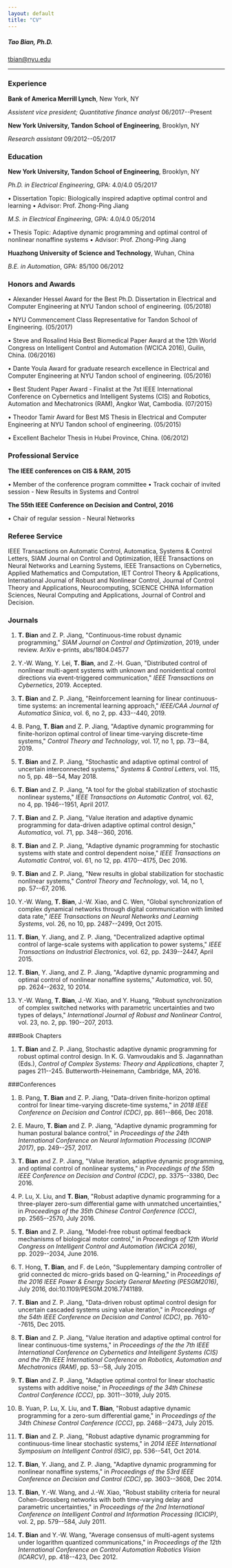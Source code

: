 ```yaml
---
layout: default
title: "CV"
---
```



##### Tao Bian, Ph.D.

tbian@nyu.edu

------


### Experience

**Bank of America Merrill Lynch**, New York, NY

*Assistent vice president; Quantitative finance analyst*
06/2017--Present

**New York University, Tandon School of Engineering**, Brooklyn, NY

*Research assistant* 09/2012--05/2017

### Education


**New York University, Tandon School of Engineering**, Brooklyn, NY

*Ph.D. in Electrical Engineering*, GPA: 4.0/4.0 05/2017

$\bullet$ Dissertation Topic: Biologically inspired adaptive optimal control and learning
$\bullet$ Advisor: Prof. Zhong-Ping Jiang

*M.S. in Electrical Engineering*, GPA: 4.0/4.0 05/2014

$\bullet$ Thesis Topic: Adaptive dynamic programming and optimal control of nonlinear nonaffine systems
$\bullet$ Advisor: Prof. Zhong-Ping Jiang

**Huazhong University of Science and Technology**, Wuhan, China

*B.E. in Automation*, GPA: 85/100 06/2012


### Honors and Awards


$\bullet$ Alexander Hessel Award for the Best Ph.D. Dissertation in Electrical and
Computer Engineering at NYU Tandon school of engineering. (05/2018)

$\bullet$ NYU Commencement Class Representative for Tandon School of Engineering.
(05/2017)

$\bullet$ Steve and Rosalind Hsia Best Biomedical Paper Award at the 12th World
Congress on Intelligent Control and Automation (WCICA 2016), Guilin,
China. (06/2016)

$\bullet$ Dante Youla Award for graduate research excellence in Electrical and
Computer Engineering at NYU Tandon school of engineering. (05/2016)

$\bullet$ Best Student Paper Award - Finalist at the 7st IEEE International
Conference on Cybernetics and Intelligent Systems (CIS) and Robotics,
Automation and Mechatronics (RAM), Angkor Wat, Cambodia. (07/2015)

$\bullet$ Theodor Tamir Award for Best MS Thesis in Electrical and Computer
Engineering at NYU Tandon school of engineering. (05/2015)

$\bullet$ Excellent Bachelor Thesis in Hubei Province, China. (06/2012)

### Professional Service

**The IEEE conferences on CIS & RAM, 2015**

$\bullet$ Member of the conference program committee
$\bullet$ Track cochair of invited session - New Results in Systems and Control

**The 55th IEEE Conference on Decision and Control, 2016**

$\bullet$ Chair of regular session - Neural Networks

### Referee Service

IEEE Transactions on Automatic Control, Automatica, Systems & Control
Letters, SIAM Journal on Control and Optimization, IEEE Transactions on
Neural Networks and Learning Systems, IEEE Transactions on Cybernetics,
Applied Mathematics and Computation, IET Control Theory & Applications,
International Journal of Robust and Nonlinear Control, Journal of
Control Theory and Applications, Neurocomputing, SCIENCE CHINA
Information Sciences, Neural Computing and Applications, Journal of
Control and Decision.

### Journals

1.  **T. Bian** and Z. P. Jiang, "Continuous-time robust dynamic
    programming," *SIAM Journal on Control and Optimization*, 2019,
    under review. ArXiv e-prints, abs/1804.04577
    
2.  Y.-W. Wang, Y. Lei, **T. Bian**, and Z.-H. Guan, "Distributed
    control of nonlinear multi-agent systems with unknown and
    nonidentical control directions via event-triggered communication,\"
    *IEEE Transactions on Cybernetics*, 2019. Accepted.

3.  **T. Bian** and Z. P. Jiang, "Reinforcement learning for linear
    continuous-time systems: an incremental learning approach,\"
    *IEEE/CAA Journal of Automatica Sinica*, vol. 6, no 2,
    pp. 433--440, 2019.

4.  B. Pang, **T. Bian** and Z. P. Jiang, "Adaptive dynamic programming
    for finite-horizon optimal control of linear time-varying
    discrete-time systems,\" *Control Theory and Technology*, vol. 17,
    no 1, pp. 73--84, 2019.

5.  **T. Bian** and Z. P. Jiang, "Stochastic and adaptive optimal
    control of uncertain interconnected systems," *Systems & Control
    Letters*, vol. 115, no 5, pp. 48--54, May 2018.

6.  **T. Bian** and Z. P. Jiang, "A tool for the global stabilization of
    stochastic nonlinear systems," *IEEE Transactions on Automatic
    Control*, vol. 62, no 4, pp. 1946--1951, April 2017.

7.  **T. Bian** and Z. P. Jiang, "Value iteration and adaptive dynamic
    programming for data-driven adaptive optimal control design,"
    *Automatica*, vol. 71, pp. 348--360, 2016.

8.  **T. Bian** and Z. P. Jiang, "Adaptive dynamic programming for
    stochastic systems with state and control dependent noise," *IEEE
    Transactions on Automatic Control*, vol. 61, no 12, pp. 4170--4175,
    Dec 2016.

9.  **T. Bian** and Z. P. Jiang, "New results in global stabilization
    for stochastic nonlinear systems," *Control Theory and Technology*,
    vol. 14, no 1, pp. 57--67, 2016.

10.  Y.-W. Wang, **T. Bian**, J.-W. Xiao, and C. Wen, "Global
    synchronization of complex dynamical networks through digital
    communication with limited data rate," *IEEE Transactions on Neural
    Networks and Learning Systems*, vol. 26, no 10, pp. 2487--2499,
    Oct 2015.

11. **T. Bian**, Y. Jiang, and Z. P. Jiang, "Decentralized adaptive
    optimal control of large-scale systems with application to power
    systems," *IEEE Transactions on Industrial Electronics*, vol. 62,
    pp. 2439--2447, April 2015.

12. **T. Bian**, Y. Jiang, and Z. P. Jiang, "Adaptive dynamic
    programming and optimal control of nonlinear nonaffine systems,"
    *Automatica*, vol. 50, pp. 2624--2632, 10 2014.

13. Y.-W. Wang, **T. Bian**, J.-W. Xiao, and Y. Huang, "Robust
    synchronization of complex switched networks with parametric
    uncertainties and two types of delays," *International Journal of
    Robust and Nonlinear Control*, vol. 23, no. 2, pp. 190--207, 2013.

###Book Chapters

1.  **T. Bian** and Z. P. Jiang, Stochastic adaptive dynamic programming
    for robust optimal control design. In K. G. Vamvoudakis and S.
    Jagannathan (Eds.), *Control of Complex Systems: Theory and
    Applications*, chapter 7, pages 211--245. Butterworth-Heinemann,
    Cambridge, MA, 2016.

###Conferences

1.  B. Pang, **T. Bian** and Z. P. Jiang, "Data-driven finite-horizon
    optimal control for linear time-varying discrete-time systems," in
    *2018 IEEE Conference on Decision and Control (CDC)*, pp. 861--866,
    Dec 2018.

2.  E. Mauro, **T. Bian** and Z. P. Jiang, "Adaptive dynamic programming
    for human postural balance control,\" in *Proceedings of the 24th
    International Conference on Neural Information Processing
    (ICONIP 2017)*, pp. 249--257, 2017.

3.  **T. Bian** and Z. P. Jiang, "Value iteration, adaptive dynamic
    programming, and optimal control of nonlinear systems," in
    *Proceedings of the 55th IEEE Conference on Decision and
    Control (CDC)*, pp. 3375--3380, Dec 2016.

4.  P. Lu, X. Liu, and **T. Bian**, "Robust adaptive dynamic programming
    for a three-player zero-sum differential game with unmatched
    uncertainties,\" in *Proceedings of the 35th Chinese Control
    Conference (CCC)*, pp. 2565--2570, July 2016.

5.  **T. Bian** and Z. P. Jiang, "Model-free robust optimal feedback
    mechanisms of biological motor control,\" in *Proceedings of 12th
    World Congress on Intelligent Control and Automation (WCICA 2016)*,
    pp. 2029--2034, June 2016.

6.  T. Hong, **T. Bian**, and F. de León, "Supplementary damping
    controller of grid connected dc micro-grids based on Q-learning,\"
    in *Proceedings of the 2016 IEEE Power & Energy Society General
    Meeting (PESGM2016)*, July 2016, doi:10.1109/PESGM.2016.7741189.

7.  **T. Bian** and Z. P. Jiang, "Data-driven robust optimal control
    design for uncertain cascaded systems using value iteration," in
    *Proceedings of the 54th IEEE Conference on Decision and
    Control (CDC)*, pp. 7610--7615, Dec 2015.

8.  **T. Bian** and Z. P. Jiang, "Value iteration and adaptive optimal
    control for linear continuous-time systems," in *Proceedings of the
    the 7th IEEE International Conference on Cybernetics and Intelligent
    Systems (CIS) and the 7th IEEE International Conference on Robotics,
    Automation and Mechatronics (RAM)*, pp. 53--58, July 2015.

9.  **T. Bian** and Z. P. Jiang, "Adaptive optimal control for linear
    stochastic systems with additive noise," in *Proceedings of the 34th
    Chinese Control Conference (CCC)*, pp. 3011--3019, July 2015.

10. B. Yuan, P. Lu, X. Liu, and **T. Bian**, "Robust adaptive dynamic
    programming for a zero-sum differential game,\" in *Proceedings of
    the 34th Chinese Control Conference (CCC)*, pp. 2468--2473,
    July 2015.

11. **T. Bian** and Z. P. Jiang, "Robust adaptive dynamic programming
    for continuous-time linear stochastic systems," in *2014 IEEE
    International Symposium on Intelligent Control (ISIC)*,
    pp. 536--541, Oct 2014.

12. **T. Bian**, Y. Jiang, and Z. P. Jiang, "Adaptive dynamic
    programming for nonlinear nonaffine systems," in *Proceedings of the
    53rd IEEE Conference on Decision and Control (CDC)*, pp. 3603--3608,
    Dec 2014.

13. **T. Bian**, Y.-W. Wang, and J.-W. Xiao, "Robust stability criteria
    for neural Cohen-Grossberg networks with both time-varying delay and
    parametric uncertainties," in *Proceedings of the 2nd International
    Conference on Intelligent Control and Information Processing
    (ICICIP)*, vol. 2, pp. 579--584, July 2011.

14. **T. Bian** and Y.-W. Wang, "Average consensus of multi-agent
    systems under logarithm quantized communications," in *Proceedings
    of the 12th International Conference on Control Automation Robotics
    Vision (ICARCV)*, pp. 418--423, Dec 2012.
